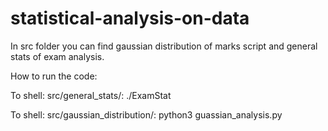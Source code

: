 # statistical-analysis-on-data

In src folder you can find gaussian distribution of marks script and general stats of exam analysis.

How to run the code:

To shell: src/general_stats/:  ./ExamStat

To shell: src/gaussian_distribution/:  python3 guassian_analysis.py
